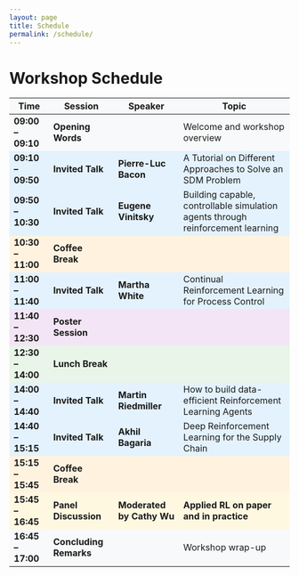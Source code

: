 ```yaml
---
layout: page
title: Schedule
permalink: /schedule/
---
```


# Workshop Schedule

| Time | Session | Speaker | Topic |
|------|---------|---------|-------|
| **09:00 – 09:10** | **Opening Words** | | Welcome and workshop overview |
| **09:10 – 09:50** | **Invited Talk** | **Pierre-Luc Bacon** | A Tutorial on Different Approaches to Solve an SDM Problem |
| **09:50 – 10:30** | **Invited Talk** | **Eugene Vinitsky** | Building capable, controllable simulation agents through reinforcement learning |
| **10:30 – 11:00** | **Coffee Break** | | |
| **11:00 – 11:40** | **Invited Talk** | **Martha White** | Continual Reinforcement Learning for Process Control |
| **11:40 – 12:30** | **Poster Session** | | |
| **12:30 – 14:00** | **Lunch Break** | | |
| **14:00 – 14:40** | **Invited Talk** | **Martin Riedmiller** | How to build data-efficient Reinforcement Learning Agents |
| **14:40 – 15:15** | **Invited Talk** | **Akhil Bagaria** | Deep Reinforcement Learning for the Supply Chain |
| **15:15 – 15:45** | **Coffee Break** | | |
| **15:45 – 16:45** | **Panel Discussion** | **Moderated by Cathy Wu** | **Applied RL on paper and in practice** |
| **16:45 – 17:00** | **Concluding Remarks** | | Workshop wrap-up |

<style>
/* Background colors for different session types */
table tr:nth-child(1) { background-color: #f8f9fa; } /* Opening */
table tr:nth-child(2) { background-color: #e3f2fd; } /* Invited Talk */
table tr:nth-child(3) { background-color: #e3f2fd; } /* Invited Talk */
table tr:nth-child(4) { background-color: #fff3e0; } /* Coffee Break */
table tr:nth-child(5) { background-color: #e3f2fd; } /* Invited Talk */
table tr:nth-child(6) { background-color: #f3e5f5; } /* Poster Session */
table tr:nth-child(7) { background-color: #e8f5e8; } /* Lunch Break */
table tr:nth-child(8) { background-color: #e3f2fd; } /* Invited Talk */
table tr:nth-child(9) { background-color: #e3f2fd; } /* Invited Talk */
table tr:nth-child(10) { background-color: #fff3e0; } /* Coffee Break */
table tr:nth-child(11) { background-color: #fff8e1; } /* Panel Discussion */
table tr:nth-child(12) { background-color: #f8f9fa; } /* Closing */
</style>

